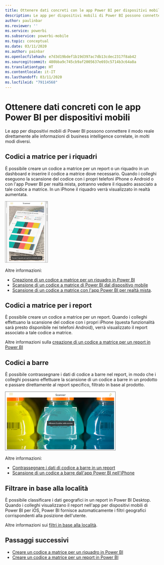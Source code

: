 ```yaml
---
title: Ottenere dati concreti con le app Power BI per dispositivi mobili
description: Le app per dispositivi mobili di Power BI possono connettere il modo reale direttamente alle informazioni di business intelligence correlate, senza che siano necessarie ricerche.
author: paulinbar
ms.reviewer: ''
ms.service: powerbi
ms.subservice: powerbi-mobile
ms.topic: conceptual
ms.date: 03/11/2020
ms.author: painbar
ms.openlocfilehash: e7d3d19bdef1b19d397ac7db13cdec2317f8ab42
ms.sourcegitcommit: 480bba9c745cb9af2005637e693c5714b3c64a8a
ms.translationtype: HT
ms.contentlocale: it-IT
ms.lasthandoff: 03/11/2020
ms.locfileid: "79114568"
---
```

# <a name="get-data-from-the-real-world-with-the-power-bi-mobile-apps"></a>Ottenere dati concreti con le app Power BI per dispositivi mobili
Le app per dispositivi mobili di Power BI possono connettere il modo reale direttamente alle informazioni di business intelligence correlate, in molti modi diversi. 

## <a name="qr-codes-for-tiles"></a>Codici a matrice per i riquadri
È possibile creare un codice a matrice per un report o un riquadro in un dashboard e inserire il codice a matrice dove necessario. Quando i colleghi eseguono la scansione del codice con i propri telefoni iPhone o Android o con l'app Power BI per realtà mista, potranno vedere il riquadro associato a tale codice a matrice. In un iPhone il riquadro verrà visualizzato in realtà aumentata.

![Codice QR](./media/mobile-apps-data-in-real-world-context/power-bi-ios-qr-ar-scanner-small.png)

Altre informazioni:

* [Creazione di un codice a matrice per un riquadro in Power BI](../../service-create-qr-code-for-tile.md)
* [Scansione di un codice a matrice di Power BI dal dispositivo mobile](mobile-apps-qr-code.md)
* [Scansione di un codice a matrice con l'app Power BI per realtà mista](mobile-mixed-reality-app.md#scan-a-report-qr-code-in-holographic-view).

## <a name="qr-codes-for-reports"></a>Codici a matrice per i report
È possibile creare un codice a matrice per un report.  Quando i colleghi effettuano la scansione del codice con i propri iPhone (questa funzionalità sarà presto disponibile nei telefoni Android), verrà visualizzato il report associato a tale codice a matrice. 

Altre informazioni sulla [creazione di un codice a matrice per un report in Power BI](../../service-create-qr-code-for-report.md)

## <a name="barcodes"></a>Codici a barre
È possibile contrassegnare i dati di codice a barre nel report, in modo che i colleghi possano effettuare la scansione di un codice a barre in un prodotto e passare direttamente al report specifico, filtrato in base al prodotto.

![Codice a barre](./media/mobile-apps-data-in-real-world-context/power-bi-barcode-scanner.png)

Altre informazioni:

* [Contrassegnare i dati di codice a barre in un report](../../desktop-mobile-barcodes.md)
* [Scansione di un codice a barre dall'app Power BI nell'iPhone](mobile-apps-scan-barcode-iphone.md)

## <a name="filter-by-location"></a>Filtrare in base alla località
È possibile classificare i dati geografici in un report in Power BI Desktop. Quando i colleghi visualizzano il report nell'app per dispositivi mobili di Power BI per iOS, Power BI fornisce automaticamente i filtri geografici corrispondenti alla posizione dell'utente.

Altre informazioni sui [filtri in base alla località](mobile-apps-geographic-filtering.md).

## <a name="next-steps"></a>Passaggi successivi
* [Creare un codice a matrice per un riquadro in Power BI](../../service-create-qr-code-for-tile.md)
* [Creare un codice a matrice per un report in Power BI](../../service-create-qr-code-for-report.md)

